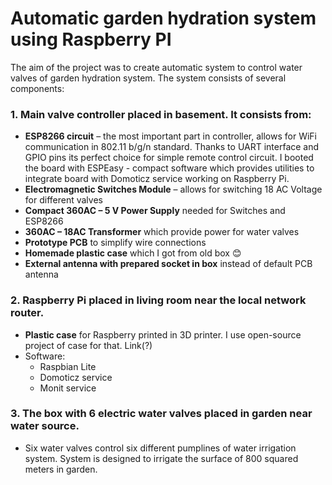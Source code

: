 # Automatic garden hydration system using Raspberry PI

The aim of the project was to create automatic system to control water valves of garden hydration system. The system consists of several components:

### 1.	**Main valve controller** placed in basement. It consists from:
  -	**ESP8266 circuit** – the most important part in controller, allows for WiFi communication in 802.11 b/g/n standard. Thanks to UART interface and GPIO pins its perfect choice for simple remote control circuit. I booted the board with ESPEasy - compact software which provides utilities to integrate board with Domoticz service working on Raspberry Pi. 
  -	**Electromagnetic Switches Module** – allows for switching 18 AC Voltage for different valves
  -	**Compact 360AC – 5 V Power Supply** needed for Switches and ESP8266
  - **360AC – 18AC Transformer** which provide power for water valves
  -	**Prototype PCB** to simplify wire connections
  -	**Homemade plastic case** which I got from old box 😊
  -	**External antenna with prepared socket in box** instead of default PCB antenna
### 2. **Raspberry Pi** placed in living room near the local network router.
  - **Plastic case** for Raspberry printed in 3D printer. I use open-source project of case for that. Link(?)
  - Software:
    - Raspbian Lite
    - Domoticz service
    - Monit service
### 3. **The box with 6 electric water valves** placed in garden near water source.
  - Six water valves control six different pumplines of water irrigation system. System is designed to irrigate the surface of 800 squared meters in garden.
